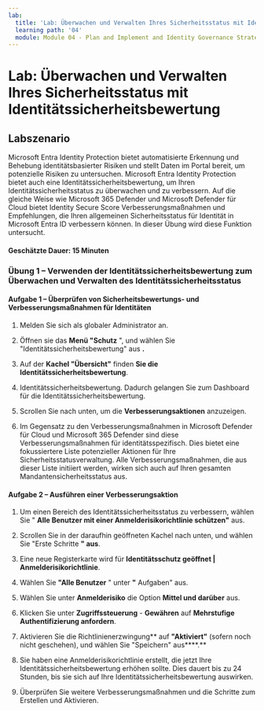 ```yaml
---
lab:
  title: 'Lab: Überwachen und Verwalten Ihres Sicherheitsstatus mit Identitätssicherheitsbewertung'
  learning path: '04'
  module: Module 04 - Plan and Implement and Identity Governance Strategy
---
```


# Lab: Überwachen und Verwalten Ihres Sicherheitsstatus mit Identitätssicherheitsbewertung

## Labszenario

Microsoft Entra Identity Protection bietet automatisierte Erkennung und Behebung identitätsbasierter Risiken und stellt Daten im Portal bereit, um potenzielle Risiken zu untersuchen. Microsoft Entra Identity Protection bietet auch eine Identitätssicherheitsbewertung, um Ihren Identitätssicherheitsstatus zu überwachen und zu verbessern.  Auf die gleiche Weise wie Microsoft 365 Defender und Microsoft Defender für Cloud bietet Identity Secure Score Verbesserungsmaßnahmen und Empfehlungen, die Ihren allgemeinen Sicherheitsstatus für Identität in Microsoft Entra ID verbessern können.  In dieser Übung wird diese Funktion untersucht. 

#### Geschätzte Dauer: 15 Minuten

### Übung 1 – Verwenden der Identitätssicherheitsbewertung zum Überwachen und Verwalten des Identitätssicherheitsstatus

#### Aufgabe 1 – Überprüfen von Sicherheitsbewertungs- und Verbesserungsmaßnahmen für Identitäten

1. Melden Sie sich als globaler Administrator an.

2. Öffnen sie das **Menü "Schutz** ", und wählen Sie "Identitätssicherheitsbewertung" aus **.**

3. Auf der **Kachel "Übersicht"** finden **Sie die Identitätssicherheitsbewertung**.

4. Identitätssicherheitsbewertung.  Dadurch gelangen Sie zum Dashboard für die Identitätssicherheitsbewertung.

5. Scrollen Sie nach unten, um die **Verbesserungsaktionen** anzuzeigen.

6. Im Gegensatz zu den Verbesserungsmaßnahmen in Microsoft Defender für Cloud und Microsoft 365 Defender sind diese Verbesserungsmaßnahmen für identitätsspezifisch.  Dies bietet eine fokussiertere Liste potenzieller Aktionen für Ihre Sicherheitsstatusverwaltung.  Alle Verbesserungsmaßnahmen, die aus dieser Liste initiiert werden, wirken sich auch auf Ihren gesamten Mandantensicherheitsstatus aus. 

#### Aufgabe 2 – Ausführen einer Verbesserungsaktion

1. Um einen Bereich des Identitätssicherheitsstatus zu verbessern, wählen Sie " **Alle Benutzer mit einer Anmelderisikorichtlinie schützen"** aus.

2. Scrollen Sie in der daraufhin geöffneten Kachel nach unten, und wählen Sie "Erste Schritte **" aus**.

3. Eine neue Registerkarte wird für **Identitätsschutz geöffnet | Anmelderisikorichtlinie**.

4. Wählen Sie **"Alle Benutzer** " unter **"** Aufgaben" aus.

5. Wählen Sie unter **Anmelderisiko** die Option **Mittel und darüber** aus.

6. Klicken Sie unter **Zugriffssteuerung** - **Gewähren** auf **Mehrstufige Authentifizierung anfordern**.

7. Aktivieren Sie die Richtlinienerzwingung** auf **"Aktiviert"** (sofern noch nicht geschehen), und wählen Sie "Speichern" aus****.**

8. Sie haben eine Anmelderisikorichtlinie erstellt, die jetzt Ihre Identitätssicherheitsbewertung erhöhen sollte.  Dies dauert bis zu 24 Stunden, bis sie sich auf Ihre Identitätssicherheitsbewertung auswirken.

9. Überprüfen Sie weitere Verbesserungsmaßnahmen und die Schritte zum Erstellen und Aktivieren.
